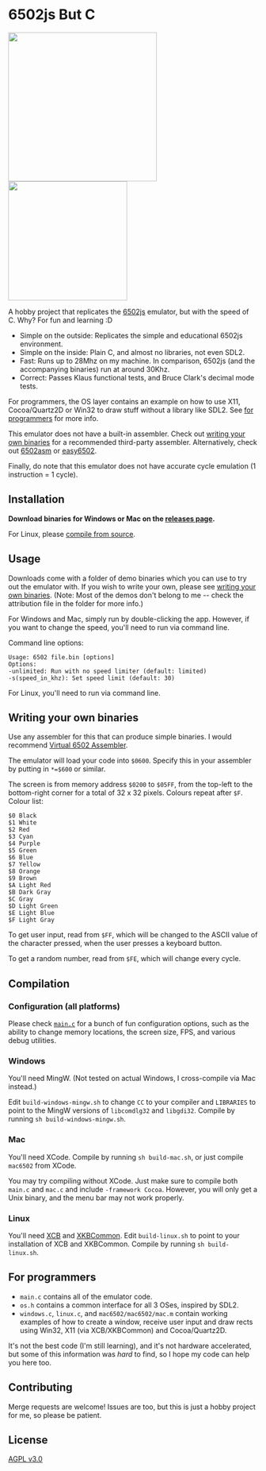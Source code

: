 # 6502js But C

<p float="left">
  <img src="https://gitlab.com/limdingwen/6502js-but-c/-/raw/main/readme_img/headerpic.png" width="300" />
  <img src="https://gitlab.com/limdingwen/6502js-but-c/-/raw/main/readme_img/headergif.gif" width="240" /> 
</p>

A hobby project that replicates the [6502js](https://github.com/skilldrick/6502js) emulator, but with the speed of C. Why? For fun and learning :D

 - Simple on the outside: Replicates the simple and educational 6502js environment.
 - Simple on the inside: Plain C, and almost no libraries, not even SDL2.
 - Fast: Runs up to 28Mhz on my machine. In comparison, 6502js (and the accompanying binaries) run at around 30Khz.
 - Correct: Passes Klaus functional tests, and Bruce Clark's decimal mode tests.
 
For programmers, the OS layer contains an example on how to use X11, Cocoa/Quartz2D or Win32 to draw stuff without a library like SDL2. See [for programmers](#for-programmers) for more info.

This emulator does not have a built-in assembler. Check out [writing your own binaries](#writing-your-own-binaries) for a recommended third-party assembler. Alternatively, check out [6502asm](https://6502asm.com) or [easy6502](https://skilldrick.github.io/easy6502/).

Finally, do note that this emulator does not have accurate cycle emulation (1 instruction = 1 cycle).

## Installation

**Download binaries for Windows or Mac on the [releases page](https://gitlab.com/limdingwen/6502js-but-c/-/releases).**

For Linux, please [compile from source](#compilation).

## Usage

Downloads come with a folder of demo binaries which you can use to try out the emulator with. If you wish to write your own, please see
[writing your own binaries](#writing-your-own-binaries). (Note: Most of the demos don't belong to me -- check the attribution file in the folder for more info.)

For Windows and Mac, simply run by double-clicking the app. However, if you want to change the speed, you'll need to run via command line.

Command line options:

    Usage: 6502 file.bin [options]
    Options:
    -unlimited: Run with no speed limiter (default: limited)
    -s(speed_in_khz): Set speed limit (default: 30)

For Linux, you'll need to run via command line.

## Writing your own binaries

Use any assembler for this that can produce simple binaries. I would recommend [Virtual 6502 Assembler](https://www.masswerk.at/6502/assembler.html).

The emulator will load your code into `$0600`. Specify this in your assembler by putting in `*=$600` or similar.

The screen is from memory address `$0200` to `$05FF`, from the top-left to the bottom-right corner for a total of 32 x 32 pixels. Colours repeat after `$F`. Colour list:

    $0 Black
    $1 White
    $2 Red
    $3 Cyan
    $4 Purple
    $5 Green
    $6 Blue
    $7 Yellow
    $8 Orange
    $9 Brown
    $A Light Red
    $B Dark Gray
    $C Gray
    $D Light Green
    $E Light Blue
    $F Light Gray

To get user input, read from `$FF`, which will be changed to the ASCII value of the character pressed, when the user presses a keyboard button.

To get a random number, read from `$FE`, which will change every cycle.

## Compilation

### Configuration (all platforms)

Please check [`main.c`](https://gitlab.com/limdingwen/6502js-but-c/-/blob/main/main.c) for a bunch of fun configuration options, such as the ability to change memory locations, the screen size, FPS, and various debug utilities.

### Windows

You'll need MingW. (Not tested on actual Windows, I cross-compile via Mac instead.)

Edit `build-windows-mingw.sh` to change `CC` to your compiler and `LIBRARIES` to point to the MingW versions of `libcomdlg32` and `libgdi32`. Compile by running `sh build-windows-mingw.sh`.

### Mac

You'll need XCode. Compile by running `sh build-mac.sh`, or just compile `mac6502` from XCode.

You may try compiling without XCode. Just make sure to compile both `main.c` and `mac.c` and include `-framework Cocoa`. However, you will only get a Unix binary, and the menu bar may not work properly.

### Linux

You'll need [XCB](https://xcb.freedesktop.org/) and [XKBCommon](https://xkbcommon.org/). Edit `build-linux.sh` to point to your installation of XCB and XKBCommon. Compile by running `sh build-linux.sh`.

## For programmers

 - `main.c` contains all of the emulator code.
 - `os.h` contains a common interface for all 3 OSes, inspired by SDL2.
 - `windows.c`, `linux.c`, and `mac6502/mac6502/mac.m` contain working examples of how to create a window, receive user input and draw rects using Win32, X11 (via XCB/XKBCommon) and Cocoa/Quartz2D.

It's not the best code (I'm still learning), and it's not hardware accelerated, but some of this information was *hard* to find, so I hope my code can help you here too.

## Contributing

Merge requests are welcome! Issues are too, but this is just a hobby project for me, so please be patient.

## License

[AGPL v3.0](https://www.gnu.org/licenses/agpl-3.0.en.html)

